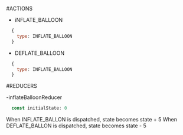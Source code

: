 #ACTIONS

- iNFLATE_BALLOON
```javascript
  {
    type: INFLATE_BALLOON
  }
```
- DEFLATE_BALLOON
```javascript
  {
    type: INFLATE_BALLOON
  }
```

#REDUCERS

-inflateBalloonReducer
```javascript
  const initialState: 0
```
When INFLATE_BALLON is dispatched, state becomes state + 5
When DEFLATE_BALLON is dispatched, state becomes state - 5